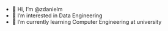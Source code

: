 - 👋 Hi, I’m @zdanielm
- 👀 I’m interested in Data Engineering
- 🌱 I’m currently learning Computer Engineering at university

<!---
zdanielm/zdanielm is a ✨ special ✨ repository because its `README.md` (this file) appears on your GitHub profile.
You can click the Preview link to take a look at your changes.
--->
